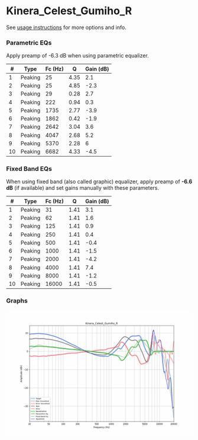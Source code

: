 # Kinera_Celest_Gumiho_R
See [usage instructions](https://github.com/jaakkopasanen/AutoEq#usage) for more options and info.

### Parametric EQs
Apply preamp of -6.3 dB when using parametric equalizer.

|   # | Type    |   Fc (Hz) |    Q |   Gain (dB) |
|-----|---------|-----------|------|-------------|
|   1 | Peaking |        25 | 4.35 |         2.1 |
|   2 | Peaking |        25 | 4.85 |        -2.3 |
|   3 | Peaking |        29 | 0.28 |         2.7 |
|   4 | Peaking |       222 | 0.94 |         0.3 |
|   5 | Peaking |      1735 | 2.77 |        -3.9 |
|   6 | Peaking |      1862 | 0.42 |        -1.9 |
|   7 | Peaking |      2642 | 3.04 |         3.6 |
|   8 | Peaking |      4047 | 2.68 |         5.2 |
|   9 | Peaking |      5370 | 2.28 |         6   |
|  10 | Peaking |      6682 | 4.33 |        -4.5 |

### Fixed Band EQs
When using fixed band (also called graphic) equalizer, apply preamp of **-6.6 dB** (if available) and set gains manually with these parameters.

|   # | Type    |   Fc (Hz) |    Q |   Gain (dB) |
|-----|---------|-----------|------|-------------|
|   1 | Peaking |        31 | 1.41 |         3.1 |
|   2 | Peaking |        62 | 1.41 |         1.6 |
|   3 | Peaking |       125 | 1.41 |         0.9 |
|   4 | Peaking |       250 | 1.41 |         0.4 |
|   5 | Peaking |       500 | 1.41 |        -0.4 |
|   6 | Peaking |      1000 | 1.41 |        -1.5 |
|   7 | Peaking |      2000 | 1.41 |        -4.2 |
|   8 | Peaking |      4000 | 1.41 |         7.4 |
|   9 | Peaking |      8000 | 1.41 |        -1.2 |
|  10 | Peaking |     16000 | 1.41 |        -0.5 |

### Graphs
![](./Kinera_Celest_Gumiho_R.png)
